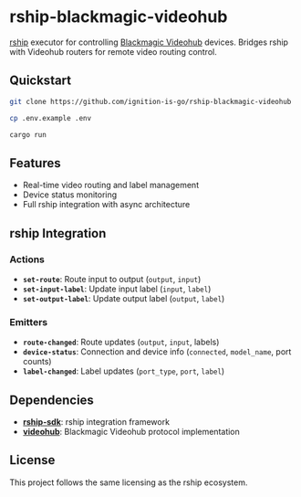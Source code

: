 # rship-blackmagic-videohub

[rship](https://docs.rship.io) executor for controlling [Blackmagic Videohub](https://www.blackmagicdesign.com/products/smartvideohub) devices. Bridges rship with Videohub routers for remote video routing control.

## Quickstart

```bash
git clone https://github.com/ignition-is-go/rship-blackmagic-videohub

cp .env.example .env

cargo run
```

## Features

- Real-time video routing and label management
- Device status monitoring  
- Full rship integration with async architecture

## rship Integration

### Actions
- **`set-route`**: Route input to output (`output`, `input`)
- **`set-input-label`**: Update input label (`input`, `label`)
- **`set-output-label`**: Update output label (`output`, `label`)

### Emitters
- **`route-changed`**: Route updates (`output`, `input`, labels)
- **`device-status`**: Connection and device info (`connected`, `model_name`, port counts)
- **`label-changed`**: Label updates (`port_type`, `port`, `label`)

## Dependencies

- **[rship-sdk](https://crates.io/crates/rship-sdk)**: rship integration framework
- **[videohub](https://crates.io/crates/videohub)**: Blackmagic Videohub protocol implementation

## License

This project follows the same licensing as the rship ecosystem.